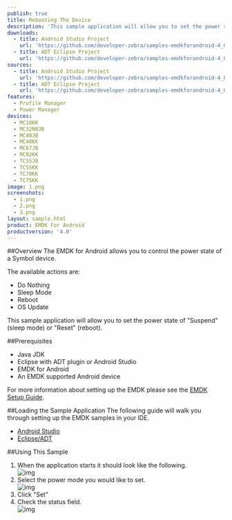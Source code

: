 ```yaml
---
publish: true
title: Rebooting The Device
description: 'This sample application will allow you to set the power state to "Suspend" (sleep mode) or "Reset" (reboot).'
downloads:
  - title: Android Studio Project
    url: 'https://github.com/developer-zebra/samples-emdkforandroid-4_0/archive/ProfilePowerMgrSample1.zip'
  - title: ADT Eclipse Project
    url: 'https://github.com/developer-zebra/samples-emdkforandroid-4_0-ADT/archive/ProfilePowerMgrSample1.zip'
sources:
  - title: Android Studio Project
    url: 'https://github.com/developer-zebra/samples-emdkforandroid-4_0/tree/ProfilePowerMgrSample1'
  - title: ADT Eclipse Project
    url: 'https://github.com/developer-zebra/samples-emdkforandroid-4_0-ADT/tree/ProfilePowerMgrSample1'
features:
  - Profile Manager
  - Power Manager
devices:
  - MC18KK
  - MC32N0JB
  - MC40JB
  - MC40KK
  - MC67JB
  - MC92KK
  - TC55JB
  - TC55KK
  - TC70KK
  - TC75KK
image: 1.png
screenshots:
  - 1.png
  - 2.png
  - 3.png
layout: sample.html
product: EMDK For Android
productversion: '4.0'
---
```


##Overview
The EMDK for Android allows you to control the power state of a Symbol device. 

The available actions are:  
- Do Nothing  
- Sleep Mode  
- Reboot  
- OS Update  

This sample application will allow you to set the power state of "Suspend" (sleep mode) or "Reset" (reboot).

##Prerequisites
- Java JDK 
- Eclipse with ADT plugin or  Android Studio
- EMDK for Android  
- An EMDK supported Android device

For more information about setting up the EMDK please see the [EMDK Setup Guide](/emdk-for-android/4-0/guide/setup).

##Loading the Sample Application
The following guide will walk you through setting up the EMDK samples in your IDE.

* [Android Studio](/emdk-for-android/4-0/guide/emdksamples_androidstudio)
* [Eclipse/ADT](/emdk-for-android/4-0/guide/emdksamples_eclipse)

##Using This Sample
1. When the application starts it should look like the following.  
  ![img](1_1.png)  
2. Select the power mode you would like to set.  
  ![img](1_2.png)    
3.  Click "Set" 
4.  Check the status field.   
  ![img](1_3.png)  
  















